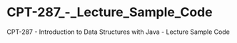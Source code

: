 # CPT-287_-_Lecture_Sample_Code
CPT-287 - Introduction to Data Structures with Java - Lecture Sample Code
